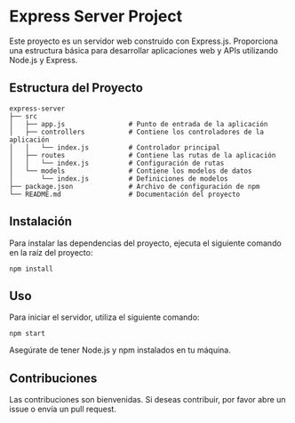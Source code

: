 # Express Server Project

Este proyecto es un servidor web construido con Express.js. Proporciona una estructura básica para desarrollar aplicaciones web y APIs utilizando Node.js y Express.

## Estructura del Proyecto

```
express-server
├── src
│   ├── app.js                # Punto de entrada de la aplicación
│   ├── controllers           # Contiene los controladores de la aplicación
│   │   └── index.js          # Controlador principal
│   ├── routes                # Contiene las rutas de la aplicación
│   │   └── index.js          # Configuración de rutas
│   └── models                # Contiene los modelos de datos
│       └── index.js          # Definiciones de modelos
├── package.json              # Archivo de configuración de npm
└── README.md                 # Documentación del proyecto
```

## Instalación

Para instalar las dependencias del proyecto, ejecuta el siguiente comando en la raíz del proyecto:

```
npm install
```

## Uso

Para iniciar el servidor, utiliza el siguiente comando:

```
npm start
```

Asegúrate de tener Node.js y npm instalados en tu máquina.

## Contribuciones

Las contribuciones son bienvenidas. Si deseas contribuir, por favor abre un issue o envía un pull request.

